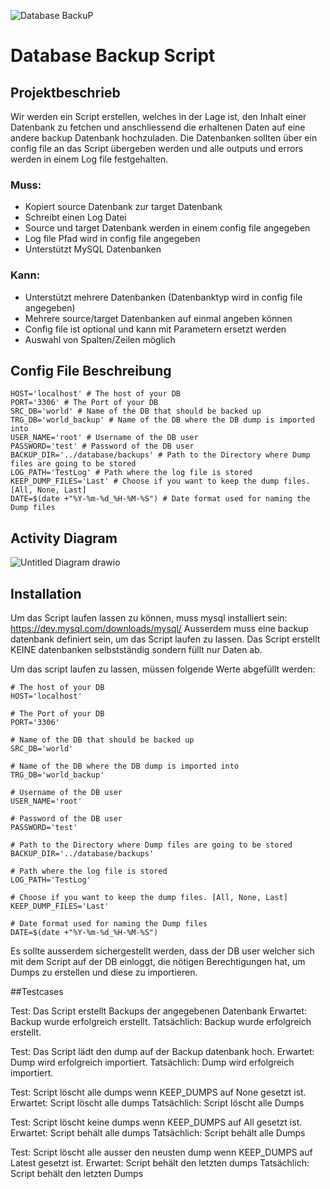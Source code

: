 
![Database BackuP](https://github.com/Laureatus/DatabaseBackupScript/assets/47870802/7f84a869-8a7f-49f9-acbd-9840c1afac97)


# Database Backup Script

## Projektbeschrieb

Wir werden ein Script erstellen, welches in der Lage ist, den Inhalt einer Datenbank zu fetchen und anschliessend die erhaltenen Daten auf eine andere backup Datenbank hochzuladen. Die Datenbanken sollten über ein config file an das Script übergeben werden und alle outputs und errors werden in einem Log file festgehalten.

### Muss:
- Kopiert source Datenbank zur target Datenbank
- Schreibt einen Log Datei
- Source und target Datenbank werden in einem config file angegeben
- Log file Pfad wird in config file angegeben
- Unterstützt MySQL Datenbanken

### Kann:
- Unterstützt mehrere Datenbanken (Datenbanktyp wird in config file angegeben)
- Mehrere source/target Datenbanken auf einmal angeben können
- Config file ist optional und kann mit Parametern ersetzt werden
- Auswahl von Spalten/Zeilen möglich

## Config File Beschreibung

```
HOST='localhost' # The host of your DB
PORT='3306' # The Port of your DB
SRC_DB='world' # Name of the DB that should be backed up
TRG_DB='world_backup' # Name of the DB where the DB dump is imported into
USER_NAME='root' # Username of the DB user
PASSWORD='test' # Password of the DB user
BACKUP_DIR='../database/backups' # Path to the Directory where Dump files are going to be stored
LOG_PATH='TestLog' # Path where the log file is stored
KEEP_DUMP_FILES='Last' # Choose if you want to keep the dump files. [All, None, Last]
DATE=$(date +"%Y-%m-%d_%H-%M-%S") # Date format used for naming the Dump files
```

## Activity Diagram
![Untitled Diagram drawio](https://github.com/Laureatus/DatabaseBackupScript/assets/47870802/a8aed9d9-6a0b-4c90-9371-42e2bda35798)

## Installation

Um das Script laufen lassen zu können, muss mysql installiert sein: https://dev.mysql.com/downloads/mysql/
Ausserdem muss eine backup datenbank definiert sein, um das Script laufen zu lassen. Das Script erstellt KEINE datenbanken selbstständig sondern füllt nur Daten ab.

Um das script laufen zu lassen, müssen folgende Werte abgefüllt werden:


```
# The host of your DB
HOST='localhost'

# The Port of your DB
PORT='3306'

# Name of the DB that should be backed up
SRC_DB='world'

# Name of the DB where the DB dump is imported into
TRG_DB='world_backup'

# Username of the DB user
USER_NAME='root'

# Password of the DB user 
PASSWORD='test'

# Path to the Directory where Dump files are going to be stored
BACKUP_DIR='../database/backups'

# Path where the log file is stored
LOG_PATH='TestLog'

# Choose if you want to keep the dump files. [All, None, Last]
KEEP_DUMP_FILES='Last'

# Date format used for naming the Dump files
DATE=$(date +"%Y-%m-%d_%H-%M-%S") 
```
Es sollte ausserdem sichergestellt werden, dass der DB user welcher sich mit dem Script auf der DB einloggt, die nötigen Berechtigungen hat, um Dumps zu erstellen und diese zu importieren.


##Testcases

Test: Das Script erstellt Backups der angegebenen Datenbank
Erwartet: Backup wurde erfolgreich erstellt.
Tatsächlich: Backup wurde erfolgreich erstellt.

Test: Das Script lädt den dump auf der Backup datenbank hoch.
Erwartet: Dump wird erfolgreich importiert.
Tatsächlich: Dump wird erfolgreich importiert.

Test: Script löscht alle dumps wenn KEEP_DUMPS auf None gesetzt ist.
Erwartet: Script löscht alle dumps
Tatsächlich: Script löscht alle Dumps

Test: Script löscht keine dumps wenn KEEP_DUMPS auf All gesetzt ist.
Erwartet: Script behält alle dumps
Tatsächlich: Script behält alle Dumps

Test: Script löscht alle ausser den neusten dump wenn KEEP_DUMPS auf Latest gesetzt ist.
Erwartet: Script behält den letzten dumps
Tatsächlich: Script behält den letzten Dumps


